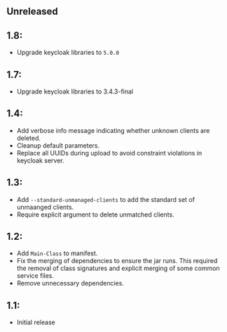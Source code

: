 ## Unreleased

## 1.8:

* Upgrade keycloak libraries to `5.0.0`

## 1.7:

* Upgrade keycloak libraries to 3.4.3-final

## 1.4:

* Add verbose info message indicating whether unknown clients are deleted.
* Cleanup default parameters.
* Replace all UUIDs during upload to avoid constraint violations in keycloak server.

## 1.3:

* Add `--standard-unmanaged-clients` to add the standard set of unmaanged clients.
* Require explicit argument to delete unmatched clients.

## 1.2:

* Add `Main-Class` to manifest.
* Fix the merging of dependencies to ensure the jar runs. This
  required the removal of class signatures and explicit merging
  of some common service files.
* Remove unnecessary dependencies.

## 1.1:

* Initial release

